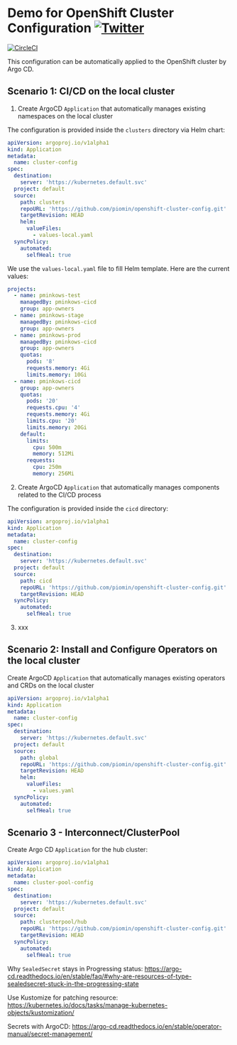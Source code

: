 # Demo for OpenShift Cluster Configuration [![Twitter](https://img.shields.io/twitter/follow/piotr_minkowski.svg?style=social&logo=twitter&label=Follow%20Me)](https://twitter.com/piotr_minkowski)

[![CircleCI](https://circleci.com/gh/piomin/openshift-cluster-config.svg?style=svg)](https://circleci.com/gh/piomin/openshift-cluster-config)

This configuration can be automatically applied to the OpenShift cluster by Argo CD.

## Scenario 1: CI/CD on the local cluster

1. Create ArgoCD `Application` that automatically manages existing namespaces on the local cluster

The configuration is provided inside the `clusters` directory via Helm chart:
```yaml
apiVersion: argoproj.io/v1alpha1
kind: Application
metadata:
  name: cluster-config
spec:
  destination:
    server: 'https://kubernetes.default.svc'
  project: default
  source:
    path: clusters
    repoURL: 'https://github.com/piomin/openshift-cluster-config.git'
    targetRevision: HEAD
    helm:
      valueFiles:
        - values-local.yaml
  syncPolicy:
    automated:
      selfHeal: true
```

We use the `values-local.yaml` file to fill Helm template. Here are the current values:
```yaml
projects:
  - name: pminkows-test
    managedBy: pminkows-cicd
    group: app-owners
  - name: pminkows-stage
    managedBy: pminkows-cicd
    group: app-owners
  - name: pminkows-prod
    managedBy: pminkows-cicd
    group: app-owners
    quotas:
      pods: '8'
      requests.memory: 4Gi
      limits.memory: 10Gi
  - name: pminkows-cicd
    group: app-owners
    quotas:
      pods: '20'
      requests.cpu: '4'
      requests.memory: 4Gi
      limits.cpu: '20'
      limits.memory: 20Gi
    default:
      limits:
        cpu: 500m
        memory: 512Mi
      requests:
        cpu: 250m
        memory: 256Mi
```

2. Create ArgoCD `Application` that automatically manages components related to the CI/CD process

The configuration is provided inside the `cicd` directory:
```yaml
apiVersion: argoproj.io/v1alpha1
kind: Application
metadata:
  name: cluster-config
spec:
  destination:
    server: 'https://kubernetes.default.svc'
  project: default
  source:
    path: cicd
    repoURL: 'https://github.com/piomin/openshift-cluster-config.git'
    targetRevision: HEAD
  syncPolicy:
    automated:
      selfHeal: true
```

3. xxx

## Scenario 2: Install and Configure Operators on the local cluster

Create ArgoCD `Application` that automatically manages existing operators and CRDs on the local cluster

```yaml
apiVersion: argoproj.io/v1alpha1
kind: Application
metadata:
  name: cluster-config
spec:
  destination:
    server: 'https://kubernetes.default.svc'
  project: default
  source:
    path: global
    repoURL: 'https://github.com/piomin/openshift-cluster-config.git'
    targetRevision: HEAD
    helm:
      valueFiles:
        - values.yaml
  syncPolicy:
    automated:
      selfHeal: true
```

## Scenario 3 - Interconnect/ClusterPool
Create Argo CD `Application` for the hub cluster:
```yaml
apiVersion: argoproj.io/v1alpha1
kind: Application
metadata:
  name: cluster-pool-config
spec:
  destination:
    server: 'https://kubernetes.default.svc'
  project: default
  source:
    path: clusterpool/hub
    repoURL: 'https://github.com/piomin/openshift-cluster-config.git'
    targetRevision: HEAD
  syncPolicy:
    automated:
      selfHeal: true
```

Why `SealedSecret` stays in Progressing status:
https://argo-cd.readthedocs.io/en/stable/faq/#why-are-resources-of-type-sealedsecret-stuck-in-the-progressing-state

Use Kustomize for patching resource:
https://kubernetes.io/docs/tasks/manage-kubernetes-objects/kustomization/

Secrets with ArgoCD:
https://argo-cd.readthedocs.io/en/stable/operator-manual/secret-management/

